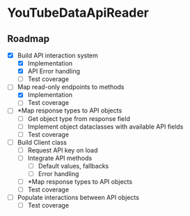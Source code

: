 # YouTubeDataApiReader
## Roadmap

- [x] Build API interaction system
    - [x] Implementation
    - [x] API Error handling
    - [ ] Test coverage
- [ ] Map read-only endpoints to methods
    - [x] Implementation
    - [ ] Test coverage
- [ ] *Map response types to API objects
    - [ ] Get object type from response field
    - [ ] Implement object dataclasses with available API fields
    - [ ] Test coverage
- [ ] Build Client class
    - [ ] Request API key on load
    - [ ] Integrate API methods
        - [ ] Default values, fallbacks
        - [ ] Error handling
    - [ ] *Map response types to API objects
    - [ ] Test coverage
- [ ] Populate interactions between API objects
    - [ ] Test coverage
